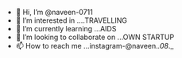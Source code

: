 - 👋 Hi, I’m @naveen-0711
- 👀 I’m interested in ....TRAVELLING
- 🌱 I’m currently learning ...AIDS
- 💞️ I’m looking to collaborate on ...OWN STARTUP
- 📫 How to reach me ...instagram-@naveen._.08_._

<!---
naveen-0711/naveen-0711 is a ✨ special ✨ repository because its `README.md` (this file) appears on your GitHub profile.
You can click the Preview link to take a look at your changes.
--->
